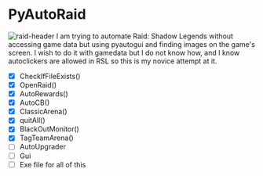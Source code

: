 # PyAutoRaid
![raid-header](https://user-images.githubusercontent.com/30202466/181846024-930b7120-0af6-4280-b727-87bdd4ade7b8.jpeg)
I am trying to automate Raid: Shadow Legends  without accessing game data but using pyautogui and finding images on the game's screen. I wish to do it with gamedata but I do not know how, and I know autoclickers are allowed in RSL so this is my novice attempt at it.
- [x] CheckIfFileExists()
- [x] OpenRaid()
- [x] AutoRewards()
- [x] AutoCB()
- [x] ClassicArena()
- [x] quitAll()
- [x] BlackOutMonitor()
- [x] TagTeamArena()
- [ ] AutoUpgrader
- [ ] Gui
- [ ] Exe file for all of this
